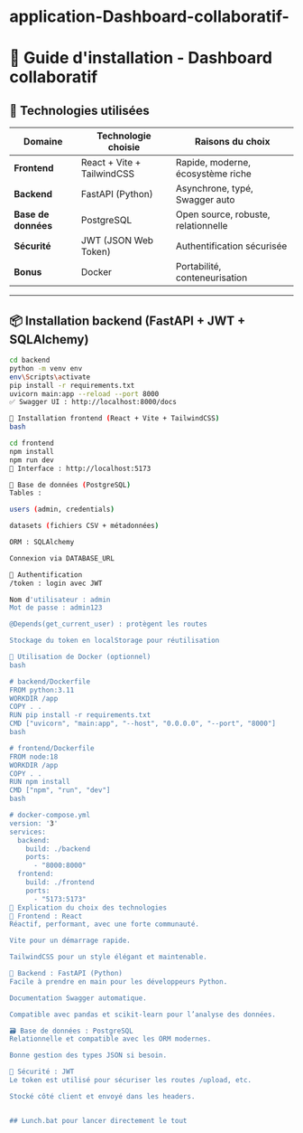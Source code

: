 # application-Dashboard-collaboratif-

# 🚀 Guide d'installation - Dashboard collaboratif

## 📌 Technologies utilisées

| Domaine             | Technologie choisie     | Raisons du choix |
|---------------------|-------------------------|------------------|
| **Frontend**        | React + Vite + TailwindCSS | Rapide, moderne, écosystème riche |
| **Backend**         | FastAPI (Python)        | Asynchrone, typé, Swagger auto |
| **Base de données** | PostgreSQL              | Open source, robuste, relationnelle |
| **Sécurité**        | JWT (JSON Web Token)    | Authentification sécurisée |
| **Bonus**           | Docker                  | Portabilité, conteneurisation |

---

## 📦 Installation backend (FastAPI + JWT + SQLAlchemy)

```bash
cd backend
python -m venv env
env\Scripts\activate
pip install -r requirements.txt
uvicorn main:app --reload --port 8000
✅ Swagger UI : http://localhost:8000/docs

🎨 Installation frontend (React + Vite + TailwindCSS)
bash

cd frontend
npm install
npm run dev
📍 Interface : http://localhost:5173

🐘 Base de données (PostgreSQL)
Tables :

users (admin, credentials)

datasets (fichiers CSV + métadonnées)

ORM : SQLAlchemy

Connexion via DATABASE_URL

🔐 Authentification
/token : login avec JWT

Nom d'utilisateur : admin
Mot de passe : admin123

@Depends(get_current_user) : protègent les routes

Stockage du token en localStorage pour réutilisation

🐳 Utilisation de Docker (optionnel)
bash

# backend/Dockerfile
FROM python:3.11
WORKDIR /app
COPY . .
RUN pip install -r requirements.txt
CMD ["uvicorn", "main:app", "--host", "0.0.0.0", "--port", "8000"]
bash

# frontend/Dockerfile
FROM node:18
WORKDIR /app
COPY . .
RUN npm install
CMD ["npm", "run", "dev"]
bash

# docker-compose.yml
version: '3'
services:
  backend:
    build: ./backend
    ports:
      - "8000:8000"
  frontend:
    build: ./frontend
    ports:
      - "5173:5173"
🎯 Explication du choix des technologies
🔷 Frontend : React
Réactif, performant, avec une forte communauté.

Vite pour un démarrage rapide.

TailwindCSS pour un style élégant et maintenable.

🔶 Backend : FastAPI (Python)
Facile à prendre en main pour les développeurs Python.

Documentation Swagger automatique.

Compatible avec pandas et scikit-learn pour l’analyse des données.

🗃️ Base de données : PostgreSQL
Relationnelle et compatible avec les ORM modernes.

Bonne gestion des types JSON si besoin.

🔐 Sécurité : JWT
Le token est utilisé pour sécuriser les routes /upload, etc.

Stocké côté client et envoyé dans les headers.


## Lunch.bat pour lancer directement le tout
